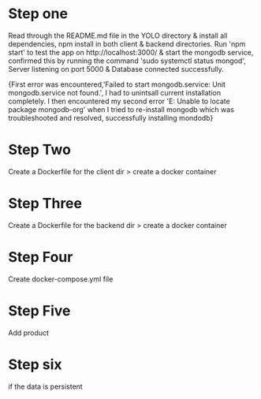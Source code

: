 # Step one
Read through the README.md file in the YOLO directory & install all dependencies, npm install in both client & backend directories. Run 'npm start' to  test the app on http://localhost:3000/ & start the mongodb service, confirmed this by running the command 'sudo systemctl status mongod', Server listening on port 5000 & Database connected successfully.

 {First error was encountered,'Failed to start mongodb.service: Unit mongodb.service not found.', I had to unintsall current installation completely. I then encountered my second error 'E: Unable to locate package mongodb-org' when I tried to re-install mongodb  which was troubleshooted and resolved, successfully installing mondodb}

# Step Two
Create a Dockerfile for the client dir > create a docker container

# Step Three
Create a Dockerfile for the backend dir > create a docker container

# Step Four
Create docker-compose.yml file

# Step Five
Add product

# Step six
if the data is persistent

 